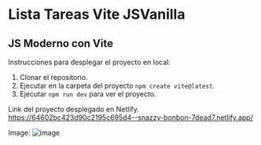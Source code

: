 # Lista Tareas Vite JSVanilla

## JS Moderno con Vite
Instrucciones para desplegar el proyecto en local:
1. Clonar el repositorio.
2. Ejecutar en la carpeta del proyecto  ```npm create vite@latest```.
3. Ejecutar ```npm run dev``` para ver el proyecto.

Link del proyecto desplegado en Netlify.
https://64602bc423d90c2195c695d4--snazzy-bonbon-7dead7.netlify.app/


Image:
![image](https://github.com/Yeyo-993/Lista_Tareas_Vite_JSVanilla/assets/78166827/f350f3a9-dd44-4a2f-afc0-d9f1038bbc50)
